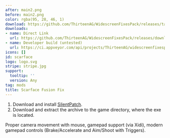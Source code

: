 ```yaml
---
after: main2.png
before: main2.png
color: rgba(95, 28, 46, 1)
download: https://github.com/ThirteenAG/WidescreenFixesPack/releases/tag/scarface
downloads:
- name: Direct Link
  url: https://github.com/ThirteenAG/WidescreenFixesPack/releases/download/scarface/Scarface.FusionFix.zip
- name: Developer build (untested)
  url: https://ci.appveyor.com/api/projects/ThirteenAG/widescreenfixespack/artifacts/Scarface.FusionFix.zip?branch=master
icons: []
id: scarface
logo: logo.svg
stripe: stripe.jpg
support:
  tooltip: ''
  version: Any
tag: mods
title: Scarface Fusion Fix
---
```


1. Download and install [SilentPatch](https://github.com/CookiePLMonster/SilentPatchScarface/releases/latest).
2. Download and extract the archive to the game directory, where the exe is located.

Proper camera movement with mouse, gamepad support (via Xidi), modern gamepad controls (Brake/Accelerate and Aim/Shoot with Triggers).
